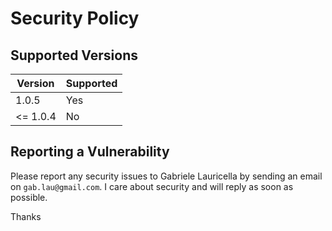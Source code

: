 # Security Policy

## Supported Versions

| Version | Supported          |
| ------- | ------------------ |
| 1.0.5   | Yes |
| <= 1.0.4 | No |

## Reporting a Vulnerability

Please report any security issues to Gabriele Lauricella by sending an email on `gab.lau@gmail.com`. I care about security and will reply as soon as possible.

Thanks 
